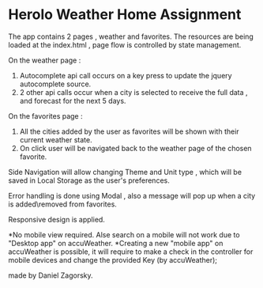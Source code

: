 # Herolo Weather Home Assignment

The app contains 2 pages , weather and favorites.
The resources are being loaded at the index.html , page flow is controlled by state management.

On the weather page :
1) Autocomplete api call occurs on a key press to update the jquery autocomplete source.
2) 2 other api calls occur when a city is selected to receive the full data , and forecast for the next 5 days.

On the favorites page :
1) All the cities added by the user as favorites will be shown with their current weather state.
2) On click user will be navigated back to the weather page of the chosen favorite. 

Side Navigation will allow changing Theme and Unit type , which will be saved in Local Storage as the user's preferences.

Error handling is done using Modal , also a message will pop up when a city is added\removed from favorites.

Responsive design is applied.

*No mobile view required. Alse search on a mobile will not work due to "Desktop app" on accuWeather.
*Creating a new "mobile app" on accuWeather is possible, it will require to make a check in the controller for mobile devices and change the provided Key (by accuWeather);

made by Daniel Zagorsky.
